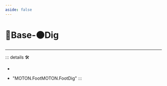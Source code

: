 ```yaml
---
aside: false
---
```

# 🔷<soma>Base</soma>-🟠<motor>Dig</motor>

---

<!-- =================================================== -->
<!-- =================================================== -->
<!-- =================================================== -->
<!-- =================================================== -->
<!-- =================================================== -->
::: details 🛠

-

- "MOTON.FootMOTON.FootDig"
:::
